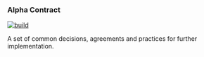 ### Alpha Contract

[![build](https://github.com/mshumakov/alpha-contract/workflows/build/badge.svg)](https://github.com/mshumakov/alpha-contract/actions)

A set of common decisions, agreements and practices for further implementation.